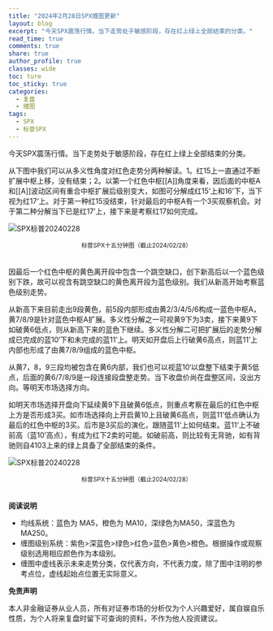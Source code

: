```yaml
---
title: "2024年2月28日SPX缠图更新"
layout: blog
excerpt: "今天SPX震荡行情。当下走势处于敏感阶段，存在红上绿上全部结束的分类。"
read_time: true
comments: true
share: true
author_profile: true
classes: wide
toc: ture
toc_sticky: true
categories:
  - 复盘
  - 缠图
tags:
  - SPX
  - 标普SPX
---
```


今天SPX震荡行情。当下走势处于敏感阶段，存在红上绿上全部结束的分类。

从下图中我们可以从多义性角度对红色走势分两种解读。1。红15上一直通过不断扩展中枢上移，没有结束；2。以第一个红色中枢[[A]]角度来看，因后面的中枢A和[[A]]波动区间有重合中枢扩展后级别变大，如图可分解成红15‘上和16’下，当下视为红17‘上。对于第一种红15没结束，针对最后的中枢A有一个3买观察机会。对于第二种分解当下已是红17’上，接下来是考察红17如何完成。

![SPX标普20240228](https://image.olim.cc/2024/2024-02-28-SPX-minute-b.png)
<small><center>标普SPX十五分钟图（截止2024/02/28）</center></small>　

因最后一个红色中枢的黄色离开段中包含一个跳空缺口，创下新高后以一个蓝色级别下跌，故可以视含有跳空缺口的黄色离开段为蓝色级别。我们从新高开始考察蓝色级别走势。

从新高下来目前走出9段黄色，前5段内部形成由黄2/3/4/5/6构成一蓝色中枢A，黄7/8/9是针对蓝色中枢A扩展。多义性分解之一可视黄9下为3卖，接下来黄9下如破黄6低点，则从新高下来的蓝色下继续。多义性分解二可把扩展后的走势分解成已完成的蓝10‘下和未完成的蓝11’上。明天如开盘后上行破黄6高点，则蓝11’上内部也形成了由黄7/8/9组成的蓝色中枢。

从黄7，8，9三段均被包含在黄6内部，我们也可以视蓝10‘以盘整下结束于黄5低点，后面的黄6/7/8/9是一段连接段盘整走势。当下收盘价尚在盘整区间，没出方向。等明天市场选择方向。

如明天市场选择开盘向下延续黄9下且破黄6低点，则重点考察在最后的红色中枢上方是否形成3买。如市场选择向上开启黄10上且破黄6高点，则蓝11’低点确认为最后的红色中枢的3买。后市是3买后的演化，跟随蓝11‘上如何结束。蓝11‘上不破前高（蓝10’高点），有成为红下2卖的可能。如破前高，则比较有无背驰，如有背驰则自4103上来的绿上具备了全部结束的条件。

![SPX标普20240228](https://image.olim.cc/2024/2024-02-28-SPX-minute-a.png)
<small><center>标普SPX十五分钟图（截止2024/02/28）</center></small>　

**阅读说明**

* 均线系统：蓝色为 MA5，橙色为 MA10，深绿色为MA50，深蓝色为MA250。
* 缠图级别系统：紫色>深蓝色>绿色>红色>蓝色>黄色>橙色。根据操作或观察级别选用相应颜色作为本级别。
* 缠图中虚线表示未来走势分类，仅代表方向，不代表力度，除了图中注明的参考点位，虚线起始点位置无实际意义。

**免责声明** 

本人非金融证券从业人员，所有对证券市场的分析仅为个人兴趣爱好，属自娱自乐性质，为个人将来复盘时留下可查询的资料，不作为他人投资建议。

